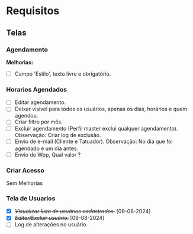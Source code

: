 # Requisitos
## Telas
### Agendamento
**Melhorias:**
- [ ] Campo 'Estilo', texto livre e obrigatório.
### Horarios Agendados
- [ ] Editar agendamento.
- [ ] Deixar visivel para todos os usuários, apenas os dias, horários e quem agendou.
- [ ] Criar filtro por mês.
- [ ] Excluir agendamento (Perfil master exclui qualquer agendamento).
  Observação: Criar log de exclusão.
- [ ] Envio de e-mail (Cliente e Tatuador).
  Observação: No dia que foi agendado e um dia antes.
- [ ] Envio de Wpp, Qual valor ?
### Criar Acesso
Sem Melhorias
### Tela de Usuarios
- [x] ~~*Visualizar lista de usuários cadastrados.*~~ [09-08-2024]
- [x] ~~*Editar/Excluir usuário.*~~ [09-08-2024]
- [ ] Log de alterações no usuário.
